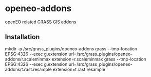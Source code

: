 # openeo-addons
openEO related GRASS GIS addons

## Installation
mkdir -p /src/grass_plugins/openeo-addons
grass --tmp-location EPSG:4326 --exec g.extension url=/src/grass_plugins/openeo-addons/r.scaleminmax extension=r.scaleminmax
grass --tmp-location EPSG:4326 --exec g.extension url=/src/grass_plugins/openeo-addons/t.rast.resample extension=t.rast.resample


